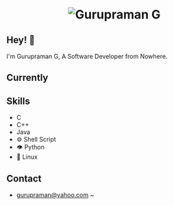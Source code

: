 <h1 align="center">
  <img src="" alt="Gurupraman G" />
</h1>

## Hey! 👋
I'm Gurupraman G, A Software Developer from Nowhere.


## Currently

## Skills
- C
- C++
- Java
- ⚙ Shell Script
- 👁️ Python
- 💽 Linux

## Contact
- gurupraman@yahoo.com
~                                                                                             
